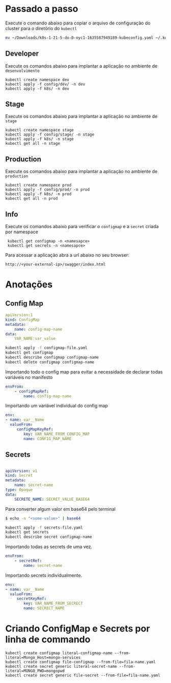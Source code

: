 # Passado a passo

Execute o comando abaixo para copiar o arquivo de configuração do cluster para o diretório do `kubectl`
```bash
mv ~/Downloads/k8s-1-21-5-do-0-nyc1-1635587949189-kubeconfig.yaml ~/.kube/config
```


## Developer
Execute os comandos abaixo para implantar a aplicação no ambiente de `desenvolvimento`
```
kubectl create namespace dev
kubectl apply -f config/dev/ -n dev
kubectl apply -f k8s/ -n dev
```

## Stage
Execute os comandos abaixo para implantar a aplicação no ambiente de `stage`
```
kubectl create namespace stage
kubectl apply -f config/stage/ -n stage
kubectl apply -f k8s/ -n stage
kubectl get all -n stage
```

## Production
Execute os comandos abaixo para implantar a aplicação no ambiente de `production`
```
kubectl create namespace prod
kubectl apply -f config/prod/ -n prod
kubectl apply -f k8s/ -n prod
kubectl get all -n prod
```

## Info
Execute os comandos abaixo para verificar o `configmap` e a `secret` criada por namespace
```
 kubectl get configmap -n <namesapce>
 kubectl get secrets -n <namesapce>
```

Para acessar a aplicação abra a url abaixo no seu browser:
```
http://<your-external-ip>/swagger/index.html
```

# Anotações
## Config Map

```yaml
apiVersion:1
kind: ConfigMap
metadata:
    name: config-map-name
data:
    VAR_NAME:var_value
```

```bash
kubectl apply -f configmap-file.yaml
kubectl get configmap
kubectl describe configmap configmap-name
kubectl delete configmap configmap-name
```


Importando todo o config map para evitar a necessidade de declarar todas variáveis no manifesto

```yaml
envFrom:
    - configMapRef:
        name: config-map-name
```

Importando um variável individual do config map

```yaml
env:
- name: var__Name
  valueFrom:
     configMapKeyRef:
        key: VAR_NAME_FROM_CONFIG_MAP
        name: CONFIG_MAP_NAME
```

## Secrets

```yaml

apiVersion: v1
kind: Secret
metadata:
    name: secret-name
type: Opaque
data:
    SECRETE_NAME: SECRET_VALUE_BASE64
```
Para converter algum valor em base64 pelo terminal
```bash
$ echo -n "<some-value>" | base64
```

```bash
kubectl apply -f secrets-file.yaml
kubectl get secrets
kubectl describe secret configmap-name
```

Importando todas as secrets de uma vez.
```yaml
envFrom:
    - secretRef:
        name: secret-name
```
Importando secrets individualmente.
```yaml
env:
- name: var__Name
  valueFrom:
     secretKeyRef:
        key: VAR_NAME_FROM_SECRECT
        name: SECRECT_NAME
```

# Criando ConfigMap e Secrets por linha de commando

```shell
kubectl create configmap literal-configmap-name --from-literal=Mongo_Host=mongo-services
kubectl create configmap file-configmap --from-file=fila-name.yaml
kubectl create secret generic literal-secret-name --from-literal=MONGO_PWD=mongopwd
kubectl create secret generic file-secret --from-file=fila-name.yaml
```